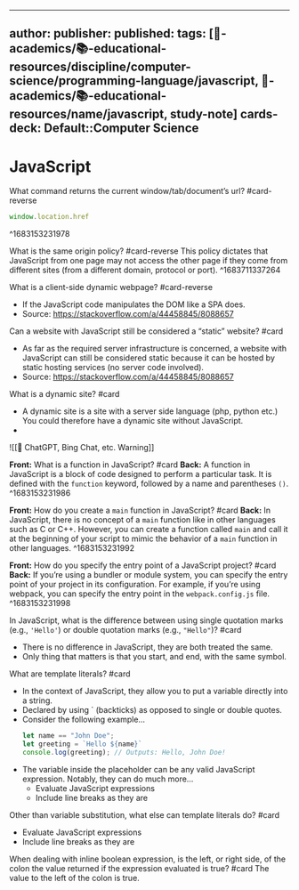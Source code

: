 
---
author: 
publisher: 
published: 
tags: [🔴-academics/📚-educational-resources/discipline/computer-science/programming-language/javascript, 🔴-academics/📚-educational-resources/name/javascript, study-note] 
cards-deck: Default::Computer Science
---

# JavaScript

What command returns the current window/tab/document’s url? #card-reverse 
```js
window.location.href
```
^1683153231978

What is the same origin policy? #card-reverse 
This policy dictates that JavaScript from one page may not access the other page if they come from different sites (from a different domain, protocol or port).
^1683711337264

What is a client-side dynamic webpage? #card-reverse  
- If the JavaScript code manipulates the DOM like a SPA does.
- Source: https://stackoverflow.com/a/44458845/8088657

Can a website with JavaScript still be considered a “static” website? #card 
- As far as the required server infrastructure is concerned, a website with JavaScript can still be considered static because it can be hosted by static hosting services (no server code involved).
- Source: https://stackoverflow.com/a/44458845/8088657

What is a dynamic site? #card 
- A dynamic site is a site with a server side language (php, python etc.) You could therefore have a dynamic site without JavaScript.
- [Source]: https://stackoverflow.com/a/44458845/8088657

![[🤖 ChatGPT, Bing Chat, etc. Warning]]

**Front:** What is a function in JavaScript? #card 
**Back:** A function in JavaScript is a block of code designed to perform a particular task. It is defined with the `function` keyword, followed by a name and parentheses `()`.
^1683153231986

**Front:** How do you create a `main` function in JavaScript? #card 
**Back:** In JavaScript, there is no concept of a `main` function like in other languages such as C or C++. However, you can create a function called `main` and call it at the beginning of your script to mimic the behavior of a `main` function in other languages.
^1683153231992

**Front:** How do you specify the entry point of a JavaScript project? #card 
**Back:** If you’re using a bundler or module system, you can specify the entry point of your project in its configuration. For example, if you’re using webpack, you can specify the entry point in the `webpack.config.js` file.
^1683153231998

In JavaScript, what is the difference between using single quotation marks (e.g., `'Hello'`) or double quotation marks (e.g., `"Hello"`)? #card 
- There is no difference in JavaScript, they are both treated the same.
- Only thing that matters is that you start, and end, with the same symbol.

What are template literals? #card 
- In the context of JavaScript, they allow you to put a variable directly into a string.
- Declared by using \` (backticks) as opposed to single or double quotes.
- Consider the following example…
  ```js
  let name == "John Doe";
  let greeting = `Hello ${name}`
  console.log(greeting); // Outputs: Hello, John Doe!
  ```
- The variable inside the placeholder can be any valid JavaScript expression. Notably, they can do much more…
	- Evaluate JavaScript expressions
	- Include line breaks as they are

Other than variable substitution, what else can template literals do? #card 
- Evaluate JavaScript expressions
- Include line breaks as they are

When dealing with inline boolean expression, is the left, or right side, of the colon the value returned if the expression evaluated is true? #card 
The value to the left of the colon is true.

